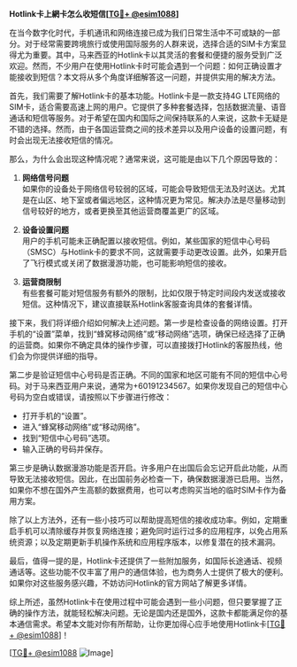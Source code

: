 **Hotlink卡上網卡怎么收短信[[TG💪+ @esim1088](https://t.me/s/esim1088)]**

在当今数字化时代，手机通讯和网络连接已成为我们日常生活中不可或缺的一部分。对于经常需要跨境旅行或使用国际服务的人群来说，选择合适的SIM卡方案显得尤为重要。其中，马来西亚的Hotlink卡以其灵活的套餐和便捷的服务受到广泛欢迎。然而，不少用户在使用Hotlink卡时可能会遇到一个问题：如何正确设置才能接收到短信？本文将从多个角度详细解答这一问题，并提供实用的解决方法。

首先，我们需要了解Hotlink卡的基本功能。Hotlink卡是一款支持4G LTE网络的SIM卡，适合需要高速上网的用户。它提供了多种套餐选择，包括数据流量、语音通话和短信等服务。对于希望在国内和国际之间保持联系的人来说，这款卡无疑是不错的选择。然而，由于各国运营商之间的技术差异以及用户设备的设置问题，有时会出现无法接收短信的情况。

那么，为什么会出现这种情况呢？通常来说，这可能是由以下几个原因导致的：

1. **网络信号问题**  
   如果你的设备处于网络信号较弱的区域，可能会导致短信无法及时送达。尤其是在山区、地下室或者偏远地区，这种情况更为常见。解决办法是尽量移动到信号较好的地方，或者更换至其他运营商覆盖更广的区域。

2. **设备设置问题**  
   用户的手机可能未正确配置以接收短信。例如，某些国家的短信中心号码（SMSC）与Hotlink卡的要求不同，这就需要手动更改设置。此外，如果开启了飞行模式或关闭了数据漫游功能，也可能影响短信的接收。

3. **运营商限制**  
   有些套餐可能对短信服务有额外的限制，比如仅限于特定时间段内发送或接收短信。这种情况下，建议直接联系Hotlink客服查询具体的套餐详情。

接下来，我们将详细介绍如何解决上述问题。第一步是检查设备的网络设置。打开手机的“设置”菜单，找到“蜂窝移动网络”或“移动网络”选项，确保已经选择了正确的运营商。如果你不确定具体的操作步骤，可以直接拨打Hotlink的客服热线，他们会为你提供详细的指导。

第二步是验证短信中心号码是否正确。不同的国家和地区可能有不同的短信中心号码。对于马来西亚用户来说，通常为+60191234567。如果你发现自己的短信中心号码为空白或错误，请按照以下步骤进行修改：

- 打开手机的“设置”。
- 进入“蜂窝移动网络”或“移动网络”。
- 找到“短信中心号码”选项。
- 输入正确的号码并保存。

第三步是确认数据漫游功能是否开启。许多用户在出国后会忘记开启此功能，从而导致无法接收短信。因此，在出国前务必检查一下，确保数据漫游已启用。当然，如果你不想在国外产生高额的数据费用，也可以考虑购买当地的临时SIM卡作为备用方案。

除了以上方法外，还有一些小技巧可以帮助提高短信的接收成功率。例如，定期重启手机可以清除缓存并恢复网络连接；避免同时运行过多的应用程序，以免占用系统资源；以及定期更新手机操作系统和应用程序版本，以修复潜在的技术漏洞。

最后，值得一提的是，Hotlink卡还提供了一些附加服务，如国际长途通话、视频通话等。这些功能不仅丰富了用户的通信体验，也为商务人士提供了极大的便利。如果你对这些服务感兴趣，不妨访问Hotlink的官方网站了解更多详情。

综上所述，虽然Hotlink卡在使用过程中可能会遇到一些小问题，但只要掌握了正确的操作方法，就能轻松解决问题。无论是国内还是国外，这款卡都能满足你的基本通信需求。希望本文能对你有所帮助，让你更加得心应手地使用Hotlink卡[[TG💪+ @esim1088](https://t.me/s/esim1088)]！

[[TG💪+ @esim1088](https://t.me/s/esim1088) ![Image](https://i.postimg.cc/4NQfJmqS/Snipaste-2025-05-13-00-14-12.png)]